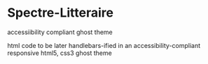 # Spectre-Litteraire
accessiibility compliant ghost theme

html code to be later handlebars-ified in an accessibility-compliant responsive html5, css3 ghost theme

